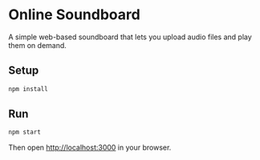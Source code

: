 # Online Soundboard

A simple web-based soundboard that lets you upload audio files and play them on demand.

## Setup

```bash
npm install
```

## Run

```bash
npm start
```

Then open [http://localhost:3000](http://localhost:3000) in your browser.
